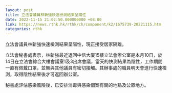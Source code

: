 ```yaml
---
layout: post
title: 立法會議員林新強快速檢測結果呈陽性
date: 2022-11-15 21:02:50.000000000 +08:00
link: https://news.rthk.hk/rthk/ch/component/k2/1675739-20221115.htm
categories: rthk
---
```


立法會議員林新強快速檢測結果呈陽性，現正接受居家隔離。

立法會秘書處表示，林新強最近返回中信大廈15樓立法會辦公室是本月10日，於14日在立法會綜合大樓會議室1及3出席會議，當天的快測結果為陰性，工作期間一直有佩戴口罩，並無與其他議員有密切接觸。其辦事處的職員明天會進行快速檢測，取得陰性結果後才可返回辦公室。

秘書處評估感染風險後，已安排消毒與感染個案有關的地點及公眾地方。
